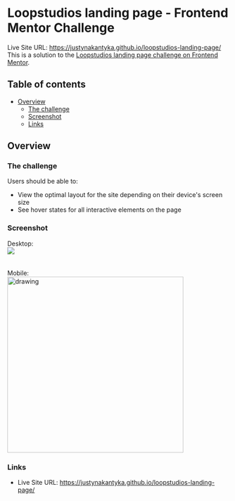 # Loopstudios landing page - Frontend Mentor Challenge

Live Site URL: https://justynakantyka.github.io/loopstudios-landing-page/ \
This is a solution to the [Loopstudios landing page challenge on Frontend Mentor](https://www.frontendmentor.io/challenges/loopstudios-landing-page-N88J5Onjw). 

## Table of contents

- [Overview](#overview)
  - [The challenge](#the-challenge)
  - [Screenshot](#screenshot)
  - [Links](#links)

## Overview

### The challenge

Users should be able to:

- View the optimal layout for the site depending on their device's screen size
- See hover states for all interactive elements on the page

### Screenshot
Desktop:\
![](./screenshots/desktop.jpg)
\
\
\
Mobile:\
<img src="./screenshots/mobile.png" alt="drawing" style="width:400px;"/>

### Links

- Live Site URL: https://justynakantyka.github.io/loopstudios-landing-page/
